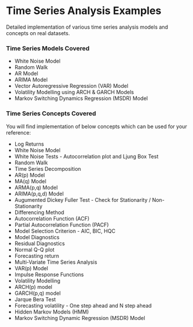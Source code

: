 # Time Series Analysis Examples

Detailed implementation of various time series analysis models and concepts on real datasets. 

### Time Series Models Covered
* White Noise Model
* Random Walk
* AR Model
* ARIMA Model
* Vector Autoregressive Regression (VAR) Model
* Volatility Modelling using ARCH & GARCH Models
* Markov Switching Dynamics Regression (MSDR) Model

### Time Series Concepts Covered
You will find implementation of below concepts which can be used for your reference:
* Log Returns 
* White Noise Model
* White Noise Tests - Autocorrelation plot and Ljung Box Test 
* Random Walk
* Time Series Decomposition
* AR(p) Model
* MA(q) Model
* ARMA(p,q) Model
* ARIMA(p,q,d) Model
* Augumented Dickey Fuller Test - Check for Stationarity / Non-Stationarity
* Differencing Method
* Autocorrelation Function (ACF)
* Partial Autocorrelation Function (PACF)
* Model Selection Criterion - AIC, BIC, HQC
* Model Diagnostics
* Residual Diagnostics
* Normal Q-Q plot
* Forecasting return
* Multi-Variate Time Series Analysis
* VAR(p) Model
* Impulse Response Functions
* Volatility Modelling
* ARCH(p) model
* GARCH(p,q) model
* Jarque Bera Test
* Forecasting volatility - One step ahead and N step ahead
* Hidden Markov Models (HMM)
* Markov Switching Dynamic Regression (MSDR) Model
